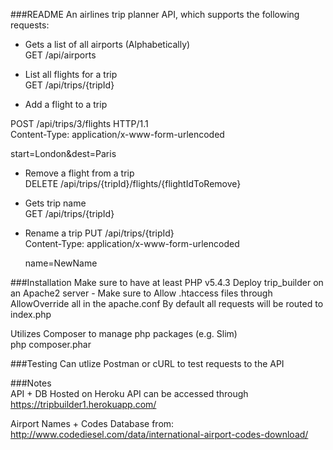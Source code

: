 ###README
An airlines trip planner API, which supports the following requests:  
  - Gets a list of all airports (Alphabetically)  
    GET /api/airports

  - List all flights for a trip  
    GET /api/trips/{tripId}

  - Add a flight to a trip

  POST /api/trips/3/flights HTTP/1.1  
  Content-Type:   application/x-www-form-urlencoded  

  start=London&dest=Paris

  - Remove a flight from a trip  
    DELETE /api/trips/{tripId}/flights/{flightIdToRemove}

  - Gets trip name  
      GET /api/trips/{tripId}

  - Rename a trip
    PUT /api/trips/{tripId}  
    Content-Type:   application/x-www-form-urlencoded  

    name=NewName  

###Installation
  Make sure to have at least PHP v5.4.3
  Deploy trip_builder on an Apache2 server
    - Make sure to Allow .htaccess files through AllowOverride all in the apache.conf
  By default all requests will be routed to index.php

  Utilizes Composer to manage php packages (e.g. Slim)  
    php composer.phar  

###Testing
  Can utlize Postman or cURL to test requests to the API

###Notes  
API + DB Hosted on Heroku
API can be accessed through https://tripbuilder1.herokuapp.com/

Airport Names + Codes Database from:
http://www.codediesel.com/data/international-airport-codes-download/
